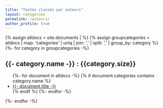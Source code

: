 ```yaml
---
title: "Textes classés par auteurs"
layout: categories
permalink: /auteurs/
author_profile: true
---
```



{% assign alldocs = site.documents | <additional standard filtering and sorting> %}	
{% assign groupcategories =  alldocs | map: 'categories' | uniq | join: ','  | split: ','  | group_by: category %}
{%- for category in groupcategories -%}
<h2>{{- category.name -}} : {{category.size}}</h2>
<ul>
	{%- for document in alldocs -%}
    	{% if document.categories contains category.name %}
        	 <li><a href="https://eyssette.github.io/dossiers{{- document.url -}}">{{- document.title -}}</a></li>
		 {% endif %}
    {%- endfor -%}
</ul>
{%- endfor -%}